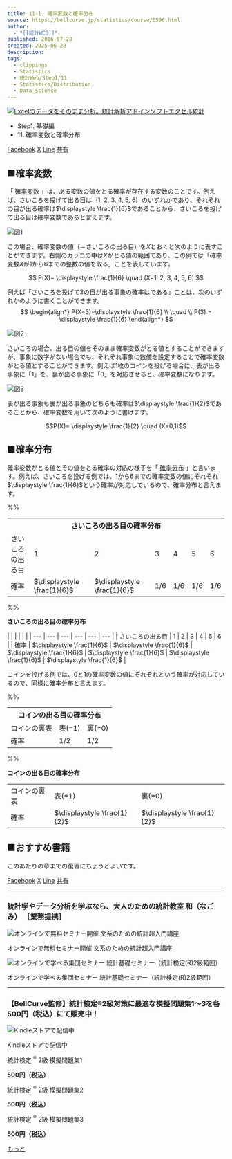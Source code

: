 ```yaml
---
title: 11-1. 確率変数と確率分布
source: https://bellcurve.jp/statistics/course/6596.html
author:
  - "[[統計WEB]]"
published: 2016-07-28
created: 2025-06-28
description: 
tags:
  - clippings
  - Statistics
  - 統計Web/Step1/11
  - Statistics/Distribution
  - Data_Science
---
```

[![Excelのデータをそのまま分析。統計解析アドインソフトエクセル統計](https://bellcurve.jp/statistics/wp-content/uploads/2024/09/statistics03-b_ver3.png "Excelのデータをそのまま分析。統計解析アドインソフトエクセル統計")](https://bellcurve.jp/ex/)

- Step1. 基礎編
- 11\. 確率変数と確率分布

[Facebook](https://bellcurve.jp/#facebook "Facebook") [X](https://bellcurve.jp/#x "X") [Line](https://bellcurve.jp/#line "Line") [共有](https://www.addtoany.com/share#url=https%3A%2F%2Fbellcurve.jp%2Fstatistics%2Fcourse%2F6596.html&title=11-1.%20%E7%A2%BA%E7%8E%87%E5%A4%89%E6%95%B0%E3%81%A8%E7%A2%BA%E7%8E%87%E5%88%86%E5%B8%83)

## ■確率変数

「 [確率変数](https://bellcurve.jp/statistics/glossary/807.html) 」は、ある変数の値をとる確率が存在する変数のことです。例えば、さいころを投げて出る目は｛1, 2, 3, 4, 5, 6｝のいずれかであり、それぞれの目が出る確率は$\displaystyle \frac{1}{6}$であることから、さいころを投げて出る目は確率変数であると言えます。

![図1](https://bellcurve.jp/statistics/wp-content/uploads/2016/07/795316b92fc766b0181f6fef074f03fa-12.png)

この場合、確率変数の値（＝さいころの出る目）を$X$とおくと次のように表すことができます。右側のカッコの中は$X$がとる値の範囲であり、この例では「確率変数$X$が1から6までの整数の値を取る」ことを表しています。

$$
P(X)= \displaystyle \frac{1}{6} \quad (X=1, 2, 3, 4, 5, 6)
$$
<!-- ![ \begin{eqnarray*} P(X)= \displaystyle \frac{1}{6}  & (X=1, 2, 3, 4, 5, 6) \\ \end{ennarray} ](https://bellcurve.jp/statistics/wp-content/ql-cache/quicklatex.com-eafc5826bad854a11285ffea0bb30f19_l3.svg "Rendered by QuickLaTeX.com") -->

例えば「さいころを投げて3の目が出る事象の確率はである」ことは、次のいずれかのように書くことができます。
$$
\begin{align*}
P(X=3)=\displaystyle \frac{1}{6} \\
\quad \\
P(3) = \displaystyle \frac{1}{6}
\end{align*}
$$
<!-- ![ P(X=3)=\displaystyle \frac{1}{6} ](https://bellcurve.jp/statistics/wp-content/ql-cache/quicklatex.com-d81e467d1073403f0bf2fc210653d2ee_l3.svg "Rendered by QuickLaTeX.com") ![ P(3)=\displaystyle \frac{1}{6} ](https://bellcurve.jp/statistics/wp-content/ql-cache/quicklatex.com-71be6fc85ffbf01209facb4cb3a0654b_l3.svg "Rendered by QuickLaTeX.com") -->

![図2](https://bellcurve.jp/statistics/wp-content/uploads/2016/07/2b530e80c7d0de90885e285c5d798063-11.png)

さいころの場合、出る目の値をそのまま確率変数がとる値とすることができますが、事象に数字がない場合でも、それぞれ事象に数値を設定することで確率変数がとる値とすることができます。例えば1枚のコインを投げる場合に、表が出る事象に「1」を、裏が出る事象に「0」を対応させると、確率変数になります。

![図3](https://bellcurve.jp/statistics/wp-content/uploads/2016/07/c8856789ec11ab8b1013037cef6929f9-7.png)

表が出る事象も裏が出る事象のどちらも確率は$\displaystyle \frac{1}{2}$であることから、確率変数を用いて次のように書けます。

$$P(X)= \displaystyle \frac{1}{2}  \quad (X=0,1)$$
<!-- ![ \begin{eqnarray*} P(X)= \displaystyle \frac{1}{2}  & (X=0,1) \\ \end{ennarray} ](https://bellcurve.jp/statistics/wp-content/ql-cache/quicklatex.com-849f890dfbbf7d4de468e055026568e2_l3.svg "Rendered by QuickLaTeX.com") -->

## ■確率分布

確率変数がとる値とその値をとる確率の対応の様子を「 [確率分布](https://bellcurve.jp/statistics/glossary/800.html) 」と言います。例えば、さいころを投げる例では、1から6までの確率変数の値にそれぞれ$\displaystyle \frac{1}{6}$という確率が対応しているので、確率分布と言えます。

%% <table>
  <tbody>
    <tr><th colspan="7">さいころの出る目の確率分布</th></tr>
    <tr><td>さいころの出る目</td><td>1</td><td>2</td><td>3</td><td>4</td><td>5</td><td>6</td></tr>
    <tr>
      <td>確率</td>
      <td> $\displaystyle \frac{1}{6}$ </td>
      <td>$\displaystyle \frac{1}{6}$</td>
      <td>1/6</td>
      <td>1/6</td>
      <td>1/6</td>
      <td>1/6</td>
    </tr>
  </tbody>
</table> %%

**さいころの出る目の確率分布**

| | | | | |
| --- | --- | --- | --- | --- | --- |
| さいころの出る目 | 1 | 2 | 3 | 4 | 5 | 6 |
| 確率 | $\displaystyle \frac{1}{6}$ | $\displaystyle \frac{1}{6}$ | $\displaystyle \frac{1}{6}$ | $\displaystyle \frac{1}{6}$ | $\displaystyle \frac{1}{6}$ | $\displaystyle \frac{1}{6}$ |


コインを投げる例では、0と1の確率変数の値にそれぞれという確率が対応しているので、同様に確率分布と言えます。

%% <table>
  <tbody>
    <tr><th colspan="3">コインの出る目の確率分布</th></tr>
    <tr>
      <td>コインの裏表</td>
      <td>表(=1)</td><td>裏(=0)</td></tr><tr><td>確率</td>
      <td>1/2</td>
      <td>1/2</td>
    </tr>
  </tbody>
</table> %%

**コインの出る目の確率分布**

| | | |
| --- | --- | --- |
|   コインの裏表  |   表(=1)  |裏(=0)|
| 確率　| $\displaystyle \frac{1}{2}$ |$\displaystyle \frac{1}{2}$|


## ■おすすめ書籍

このあたりの章までの復習にちょうどよいです。

[Facebook](https://bellcurve.jp/#facebook "Facebook") [X](https://bellcurve.jp/#x "X") [Line](https://bellcurve.jp/#line "Line") [共有](https://www.addtoany.com/share#url=https%3A%2F%2Fbellcurve.jp%2Fstatistics%2Fcourse%2F6596.html&title=11-1.%20%E7%A2%BA%E7%8E%87%E5%A4%89%E6%95%B0%E3%81%A8%E7%A2%BA%E7%8E%87%E5%88%86%E5%B8%83)

---

### 統計学やデータ分析を学ぶなら、大人のための統計教室 和（なごみ） ［業務提携］

![オンラインで無料セミナー開催 文系のための統計超入門講座](https://bellcurve.jp/statistics/wp-content/uploads/2025/05/toukeicyounyumon.png)

オンラインで無料セミナー開催 文系のための統計超入門講座

![オンラインで学べる集団セミナー 統計基礎セミナー（統計検定(R)2級範囲）](https://bellcurve.jp/statistics/wp-content/uploads/2025/05/toukeikiso.png)

オンラインで学べる集団セミナー 統計基礎セミナー（統計検定(R)2級範囲）

---

### 【BellCurve監修】統計検定®2級対策に最適な模擬問題集1～3を各500円（税込）にて販売中！

![Kindleストアで配信中](https://bellcurve.jp/statistics/wp-content/uploads/2018/07/bnr_kindle.png)

Kindleストアで配信中

統計検定 <sup>®</sup> 2級 模擬問題集1

**500円（税込）**  

統計検定 <sup>®</sup> 2級 模擬問題集2

**500円（税込）**  

統計検定 <sup>®</sup> 2級 模擬問題集3

**500円（税込）**  

[もっと](https://bellcurve.jp/statistics/course/#addtoany "すべてを表示")